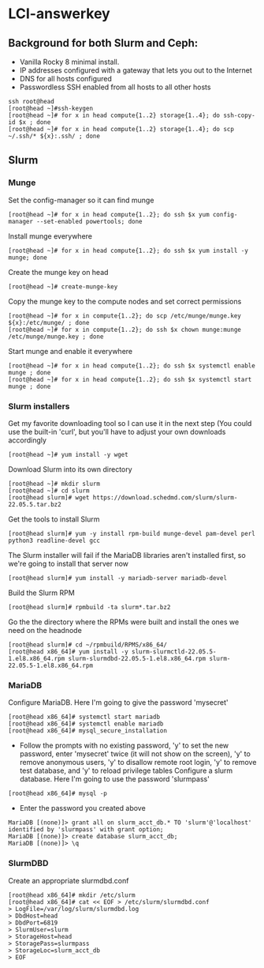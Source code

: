 # LCI-answerkey
## Background for both Slurm and Ceph:
- Vanilla Rocky 8 minimal install.
- IP addresses configured with a gateway that lets you out to the Internet
- DNS for all hosts configured
- Passwordless SSH enabled from all hosts to all other hosts
 ```
ssh root@head
[root@head ~]#ssh-keygen
[root@head ~]# for x in head compute{1..2} storage{1..4}; do ssh-copy-id $x ; done
[root@head ~]# for x in head compute{1..2} storage{1..4}; do scp ~/.ssh/* ${x}:.ssh/ ; done
```
## Slurm
### Munge
Set the config-manager so it can find munge
```
[root@head ~]# for x in head compute{1..2}; do ssh $x yum config-manager --set-enabled powertools; done
```
Install munge everywhere
```
[root@head ~]# for x in head compute{1..2}; do ssh $x yum install -y munge; done
```
Create the munge key on head
```
[root@head ~]# create-munge-key
```
Copy the munge key to the compute nodes and set correct permissions
```
[root@head ~]# for x in compute{1..2}; do scp /etc/munge/munge.key ${x}:/etc/munge/ ; done
[root@head ~]# for x in compute{1..2}; do ssh $x chown munge:munge /etc/munge/munge.key ; done
```
Start munge and enable it everywhere
```
[root@head ~]# for x in head compute{1..2}; do ssh $x systemctl enable munge ; done
[root@head ~]# for x in head compute{1..2}; do ssh $x systemctl start munge ; done
```
### Slurm installers
Get my favorite downloading tool so I can use it in the next step (You could use the built-in 'curl', but you'll have to adjust your own downloads accordingly
```
[root@head ~]# yum install -y wget
```
Download Slurm into its own directory
```
[root@head ~]# mkdir slurm
[root@head ~]# cd slurm
[root@head slurm]# wget https://download.schedmd.com/slurm/slurm-22.05.5.tar.bz2
```
Get the tools to install Slurm
```
[root@head slurm]# yum -y install rpm-build munge-devel pam-devel perl python3 readline-devel gcc
```
The Slurm installer will fail if the MariaDB libraries aren't installed first, so we're going to install that server now
```
[root@head slurm]# yum install -y mariadb-server mariadb-devel
```
Build the Slurm RPM
```
[root@head slurm]# rpmbuild -ta slurm*.tar.bz2
```
Go the the directory where the RPMs were built and install the ones we need on the headnode
```
[root@head slurm]# cd ~/rpmbuild/RPMS/x86_64/
[root@head x86_64]# yum install -y slurm-slurmctld-22.05.5-1.el8.x86_64.rpm slurm-slurmdbd-22.05.5-1.el8.x86_64.rpm slurm-22.05.5-1.el8.x86_64.rpm
```
### MariaDB
Configure MariaDB. Here I'm going to give the password 'mysecret'
```
[root@head x86_64]# systemctl start mariadb
[root@head x86_64]# systemctl enable mariadb
[root@head x86_64]# mysql_secure_installation
```
 - Follow the prompts with no existing password, 'y' to set the new password, enter 'mysecret' twice (it will not show on the screen), 'y' to remove anonymous users, 'y' to disallow remote root login, 'y' to remove test database, and 'y' to reload privilege tables
Configure a slurm database. Here I'm going to use the password 'slurmpass'
```
[root@head x86_64]# mysql -p
```
 - Enter the password you created above
```
MariaDB [(none)]> grant all on slurm_acct_db.* TO 'slurm'@'localhost' identified by 'slurmpass' with grant option;
MariaDB [(none)]> create database slurm_acct_db;
MariaDB [(none)]> \q
```
### SlurmDBD
Create an appropriate slurmdbd.conf
```
[root@head x86_64]# mkdir /etc/slurm
[root@head x86_64]# cat << EOF > /etc/slurm/slurmdbd.conf
> LogFile=/var/log/slurm/slurmdbd.log
> DbdHost=head
> DbdPort=6819
> SlurmUser=slurm
> StorageHost=head
> StoragePass=slurmpass
> StorageLoc=slurm_acct_db
> EOF
```

